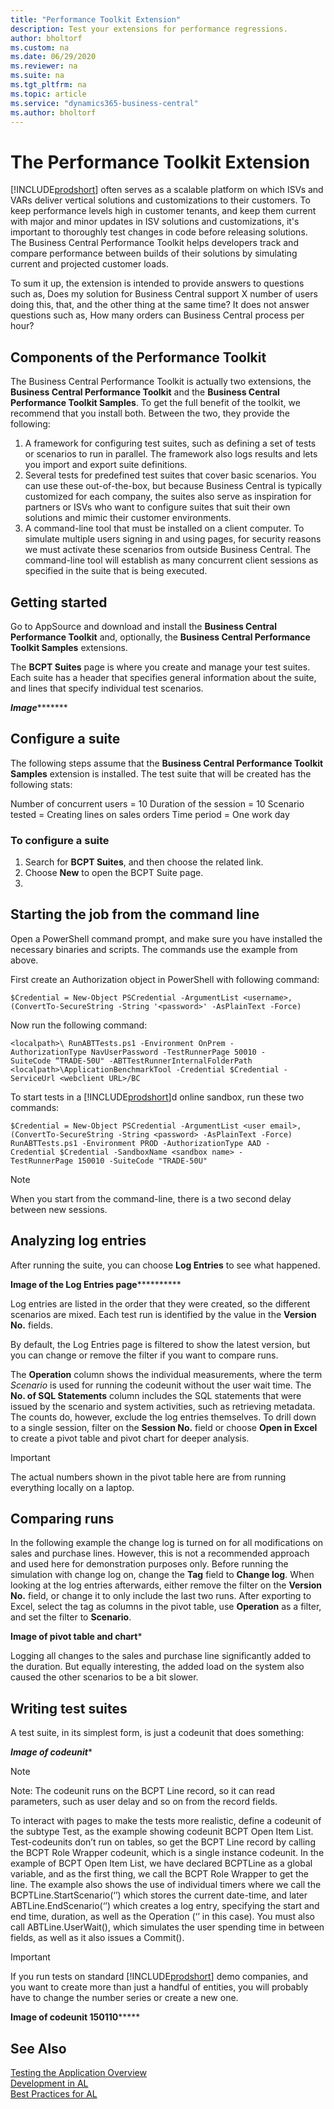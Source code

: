 ```yaml
---
title: "Performance Toolkit Extension"
description: Test your extensions for performance regressions. 
author: bholtorf
ms.custom: na
ms.date: 06/29/2020
ms.reviewer: na
ms.suite: na
ms.tgt_pltfrm: na
ms.topic: article
ms.service: "dynamics365-business-central"
ms.author: bholtorf
---
```


# The Performance Toolkit Extension
[!INCLUDE[prodshort](includes/prodshort.md)] often serves as a scalable platform on which ISVs and VARs deliver vertical solutions and customizations to their customers. To keep performance levels high in customer tenants, and keep them current with major and minor updates in ISV solutions and customizations, it's important to thoroughly test changes in code before releasing solutions. The Business Central Performance Toolkit helps developers track and compare performance between builds of their solutions by simulating current and projected customer loads.

To sum it up, the extension is intended to provide answers to questions such as, Does my solution for Business Central support X number of users doing this, that, and the other thing at the same time? It does not answer questions such as, How many orders can Business Central process per hour?

## Components of the Performance Toolkit
The Business Central Performance Toolkit is actually two extensions, the **Business Central Performance Toolkit** and the **Business Central Performance Toolkit Samples**. To get the full benefit of the toolkit, we recommend that you install both. Between the two, they provide the following:

1. A framework for configuring test suites, such as defining a set of tests or scenarios to run in parallel. The framework also logs results and lets you import and export suite definitions.  
2. Several tests for predefined test suites that cover basic scenarios. You can use these out-of-the-box, but because Business Central is typically customized for each company, the suites also serve as inspiration for partners or ISVs who want to configure suites that suit their own solutions and mimic their customer environments.
3. A command-line tool that must be installed on a client computer. To simulate multiple users signing in and using pages, for security reasons we must activate these scenarios from outside Business Central. The command-line tool will establish as many concurrent client sessions as specified in the suite that is being executed.

## Getting started
Go to AppSource and download and install the **Business Central Performance Toolkit** and, optionally, the **Business Central Performance Toolkit Samples** extensions.

The **BCPT Suites** page is where you create and manage your test suites. Each suite has a header that specifies general information about the suite, and lines that specify individual test scenarios. 

*******Image**************

## Configure a suite 
The following steps assume that the **Business Central Performance Toolkit Samples** extension is installed. The test suite that will be created has the following stats:

Number of concurrent users = 10
Duration of the session = 10
Scenario tested = Creating lines on sales orders
Time period = One work day

### To configure a suite

1. Search for **BCPT Suites**, and then choose the related link.
2. Choose **New** to open the BCPT Suite page.
3. 

## Starting the job from the command line
Open a PowerShell command prompt, and make sure you have installed the necessary binaries and scripts. <!--not sure whether they still need to check the binaries and scripts. If they do, where and how do they check that?--> The commands use the example from above. <!--To start a test on the local machine (“on-prem”), run this command: command is missing-->

First create an Authorization object in PowerShell with following command:

```
$Credential = New-Object PSCredential -ArgumentList <username>,
(ConvertTo-SecureString -String '<password>' -AsPlainText -Force)

```
Now run the following command:

```
<localpath>\ RunABTTests.ps1 -Environment OnPrem -
AuthorizationType NavUserPassword -TestRunnerPage 50010 -
SuiteCode “TRADE-50U" -ABTTestRunnerInternalFolderPath
<localpath>\ApplicationBenchmarkTool -Credential $Credential -
ServiceUrl <webclient URL>/BC
```

To start tests in a [!INCLUDE[prodshort](includes/prodshort.md)]d online sandbox, run these two commands:

```
$Credential = New-Object PSCredential -ArgumentList <user email>,
(ConvertTo-SecureString -String <password> -AsPlainText -Force)
RunABTTests.ps1 -Environment PROD -AuthorizationType AAD -
Credential $Credential -SandboxName <sandbox name> -
TestRunnerPage 150010 -SuiteCode "TRADE-50U"

```

> [!NOTE]
> When you start from the command-line, there is a two second delay between new sessions.

## Analyzing log entries
After running the suite, you can choose **Log Entries** to see what happened.

********Image of the Log Entries page******************

Log entries are listed in the order that they were created, so the different scenarios are mixed. Each test run is identified by the value in the **Version No.** fields. 

By default, the Log Entries page is filtered to show the latest version, but you can change or remove the filter if you want to compare runs. 

The **Operation** column shows the individual measurements, where the term _Scenario_ is used for running the codeunit without the user wait time. The **No. of SQL Statements** column includes the SQL statements that were issued by the scenario and system activities, such as retrieving metadata. The counts do, however, exclude the log entries themselves. To drill down to a single session, filter on the **Session No.** field or choose **Open in Excel** to create a pivot table and pivot chart for deeper analysis. 

> [!IMPORTANT]
> The actual numbers shown in the pivot table here are from running everything locally on a laptop.

## Comparing runs
In the following example the change log is turned on for all modifications on sales and purchase lines. However, this is not a recommended approach and used here for demonstration purposes only. <!--can we show a recommended approach instead?--> Before running the simulation with change log on, change the **Tag** field to **Change log**. When looking at the log entries afterwards, either remove the filter on the **Version No.** field, or change it to only include the last two runs. After exporting to Excel, select the tag as columns in the pivot table, use **Operation** as a filter, and set the filter to **Scenario**.

**************Image of pivot table and chart***************

Logging all changes to the sales and purchase line significantly added to the duration. But equally interesting, the added load on the system also caused the other scenarios to be a bit slower.


## Writing test suites
A test suite, in its simplest form, is just a codeunit that does something:

*************Image of codeunit**************
> [!NOTE]
> Note: The codeunit runs on the BCPT Line record, so it can read parameters, such as user delay and so on from the record fields.

To interact with pages to make the tests more realistic, define a codeunit of the subtype Test, as the example showing codeunit BCPT Open Item List. Test-codeunits don’t run on tables, so get the BCPT Line record by calling the BCPT Role Wrapper codeunit, which is a single instance codeunit. In the example of BCPT Open Item List, we have declared BCPTLine as a global variable, and as the first thing, we call the BCPT Role Wrapper to get the line. The example also shows the use of individual timers where we call the BCPTLine.StartScenario(‘<some name>’) which stores the current date-time, and later ABTLine.EndScenario(‘<some name>’) which creates a log entry, specifying the start and end time, duration, as well as the Operation (‘<some name>’ in this case). You must also call ABTLine.UserWait(), which simulates the user spending time in between fields, as well as it also issues a Commit().

> [!IMPORTANT]
> If you run tests on standard [!INCLUDE[prodshort](includes/prodshort.md)] demo companies, and you want to create more than just a handful of entities, you will probably have to change the number series or create a new one.

********Image of codeunit 150110*************


## See Also
[Testing the Application Overview](devenv-testing-application.md)  
[Development in AL](devenv-dev-overview.md)  
[Best Practices for AL](../compliance/apptest-bestpracticesforalcode.md)